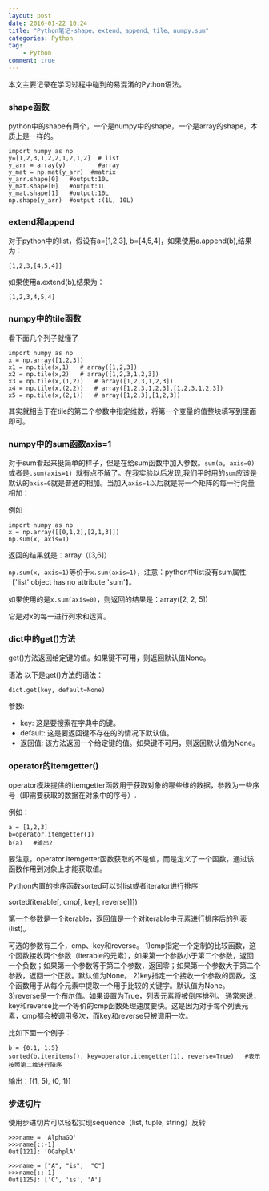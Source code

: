 ```yaml
---
layout: post
date: 2016-01-22 10:24
title: "Python笔记-shape、extend、append、tile、numpy.sum"
categories: Python
tag: 
	- Python
comment: true
---
```


本文主要记录在学习过程中碰到的易混淆的Python语法。

### shape函数
python中的shape有两个，一个是numpy中的shape，一个是array的shape，本质上是一样的。

<!-- more -->



```
import numpy as np
y=[1,2,3,1,2,2,1,2,1,2]  # list
y_arr = array(y)         #array
y_mat = np.mat(y_arr)  #matrix
y_arr.shape[0]   #output:10L
y_mat.shape[0]   #output:1L
y_mat.shape[1]   #output:10L
np.shape(y_arr)  #output :(1L, 10L)
```

### extend和append

对于python中的list，假设有a=[1,2,3], b=[4,5,4]，如果使用a.append(b),结果为：

	[1,2,3,[4,5,4]]

如果使用a.extend(b),结果为：

	[1,2,3,4,5,4]


### numpy中的tile函数

看下面几个列子就懂了

```
import numpy as np
x = np.array([1,2,3])
x1 = np.tile(x,1)   # array([1,2,3])
x2 = np.tile(x,2)   # array([1,2,3,1,2,3])
x3 = np.tile(x,(1,2))   # array([1,2,3,1,2,3])
x4 = np.tile(x,(2,2))   # array([1,2,3,1,2,3],[1,2,3,1,2,3])
x5 = np.tile(x,(2,1))   # array([1,2,3],[1,2,3])
```

其实就相当于在tile的第二个参数中指定维数，将第一个变量的值整块填写到里面即可。

### numpy中的sum函数axis=1

对于sum看起来挺简单的样子，但是在给sum函数中加入参数。`sum(a, axis=0)`或者是`.sum(axis=1) `就有点不解了。在我实验以后发现,我们平时用的`sum`应该是默认的`axis=0`就是普通的相加。当加入`axis=1`以后就是将一个矩阵的每一行向量相加：

例如：

```
import numpy as np
x = np.array([[0,1,2],[2,1,3]])
np.sum(x, axis=1)
```

返回的结果就是：array（[3,6]）

`np.sum(x, axis=1)`等价于`x.sum(axis=1)`，注意：python中list没有sum属性【'list' object has no attribute 'sum'】。


如果使用的是`x.sum(axis=0)`，则返回的结果是：array([2, 2, 5])

它是对x的每一进行列求和运算。


### dict中的get()方法

get()方法返回给定键的值。如果键不可用，则返回默认值None。

语法
以下是get()方法的语法：

```
dict.get(key, default=None)
```

参数:

- key: 这是要搜索在字典中的键。
- default: 这是要返回键不存在的的情况下默认值。
- 返回值: 该方法返回一个给定键的值。如果键不可用，则返回默认值为None。


### operator的itemgetter()

operator模块提供的itemgetter函数用于获取对象的哪些维的数据，参数为一些序号（即需要获取的数据在对象中的序号）.

例如：

```
a = [1,2,3] 
b=operator.itemgetter(1)
b(a)   #输出2
```
要注意，operator.itemgetter函数获取的不是值，而是定义了一个函数，通过该函数作用到对象上才能获取值。

Python内置的排序函数sorted可以对list或者iterator进行排序

sorted(iterable[, cmp[, key[, reverse]]])

第一个参数是一个iterable，返回值是一个对iterable中元素进行排序后的列表(list)。

可选的参数有三个，cmp、key和reverse。
1)cmp指定一个定制的比较函数，这个函数接收两个参数（iterable的元素），如果第一个参数小于第二个参数，返回一个负数；如果第一个参数等于第二个参数，返回零；如果第一个参数大于第二个参数，返回一个正数。默认值为None。
2)key指定一个接收一个参数的函数，这个函数用于从每个元素中提取一个用于比较的关键字。默认值为None。
3)reverse是一个布尔值。如果设置为True，列表元素将被倒序排列。
通常来说，key和reverse比一个等价的cmp函数处理速度要快。这是因为对于每个列表元素，cmp都会被调用多次，而key和reverse只被调用一次。


比如下面一个例子：

```
b = {0:1, 1:5}
sorted(b.iteritems(), key=operator.itemgetter(1), reverse=True)   #表示按照第二维进行降序
```

输出：[(1, 5), (0, 1)]


### 步进切片

使用步进切片可以轻松实现sequence（list, tuple, string）反转

```
>>>name = 'AlphaGO'
>>>name[::-1]
Out[121]: 'OGahplA'

>>>name = ["A", "is",  "C"]
>>>name[::-1]
Out[125]: ['C', 'is', 'A']
```
